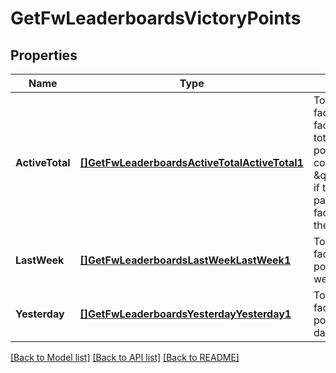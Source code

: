 # GetFwLeaderboardsVictoryPoints

## Properties
Name | Type | Description | Notes
------------ | ------------- | ------------- | -------------
**ActiveTotal** | [**[]GetFwLeaderboardsActiveTotalActiveTotal1**](get_fw_leaderboards_active_total_active_total_1.md) | Top 4 ranking of factions active in faction warfare by total victory points. A faction is considered \&quot;active\&quot; if they have participated in faction warfare in the past 14 days. | [default to null]
**LastWeek** | [**[]GetFwLeaderboardsLastWeekLastWeek1**](get_fw_leaderboards_last_week_last_week_1.md) | Top 4 ranking of factions by victory points in the past week | [default to null]
**Yesterday** | [**[]GetFwLeaderboardsYesterdayYesterday1**](get_fw_leaderboards_yesterday_yesterday_1.md) | Top 4 ranking of factions by victory points in the past day | [default to null]

[[Back to Model list]](../README.md#documentation-for-models) [[Back to API list]](../README.md#documentation-for-api-endpoints) [[Back to README]](../README.md)


